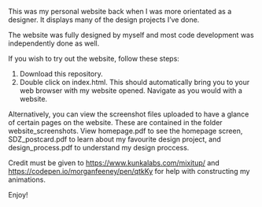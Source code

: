 This was my personal website back when I was more orientated as a designer. It displays many of the design projects I’ve done. 

The website was fully designed by myself and most code development was independently done as well. 

If you wish to try out the website, follow these steps:

1. Download this repository.
2. Double click on index.html. This should automatically bring you to your web browser with my website opened. Navigate as you would with a website. 

Alternatively, you can view the screenshot files uploaded to have a glance of certain pages on the website. These are contained in the folder website_screenshots. View homepage.pdf to see the homepage screen, SDZ_postcard.pdf to learn about my favourite design project, and design_process.pdf to understand my design proccess. 

Credit must be given to https://www.kunkalabs.com/mixitup/ and https://codepen.io/morganfeeney/pen/qtkKy for help with constructing my animations. 

Enjoy! 
